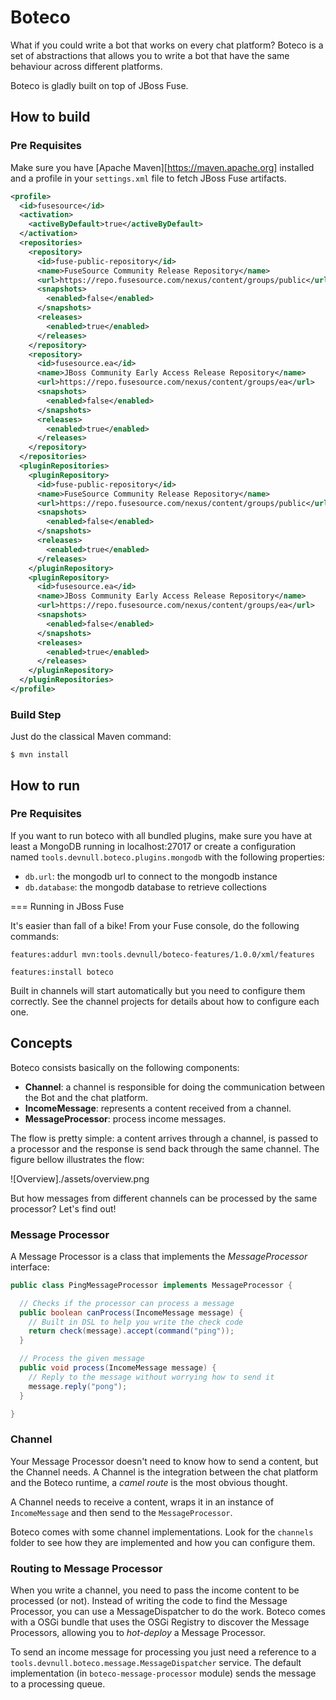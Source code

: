 # Boteco

What if you could write a bot that works on every chat platform? Boteco is a set of abstractions that allows you to write a bot that have the same behaviour across different platforms.

Boteco is gladly built on top of JBoss Fuse.

## How to build

### Pre Requisites

Make sure you have [Apache Maven][https://maven.apache.org] installed and a profile in your `settings.xml` file to fetch
JBoss Fuse artifacts.

~~~xml
<profile>
  <id>fusesource</id>
  <activation>
    <activeByDefault>true</activeByDefault>
  </activation>
  <repositories>
    <repository>
      <id>fuse-public-repository</id>
      <name>FuseSource Community Release Repository</name>
      <url>https://repo.fusesource.com/nexus/content/groups/public</url>
      <snapshots>
        <enabled>false</enabled>
      </snapshots>
      <releases>
        <enabled>true</enabled>
      </releases>
    </repository>
    <repository>
      <id>fusesource.ea</id>
      <name>JBoss Community Early Access Release Repository</name>
      <url>https://repo.fusesource.com/nexus/content/groups/ea</url>
      <snapshots>
        <enabled>false</enabled>
      </snapshots>
      <releases>
        <enabled>true</enabled>
      </releases>
    </repository>
  </repositories>
  <pluginRepositories>
    <pluginRepository>
      <id>fuse-public-repository</id>
      <name>FuseSource Community Release Repository</name>
      <url>https://repo.fusesource.com/nexus/content/groups/public</url>
      <snapshots>
        <enabled>false</enabled>
      </snapshots>
      <releases>
        <enabled>true</enabled>
      </releases>
    </pluginRepository>
    <pluginRepository>
      <id>fusesource.ea</id>
      <name>JBoss Community Early Access Release Repository</name>
      <url>https://repo.fusesource.com/nexus/content/groups/ea</url>
      <snapshots>
        <enabled>false</enabled>
      </snapshots>
      <releases>
        <enabled>true</enabled>
      </releases>
    </pluginRepository>
  </pluginRepositories>
</profile>
~~~

### Build Step

Just do the classical Maven command:

~~~
$ mvn install
~~~

## How to run

### Pre Requisites

If you want to run boteco with all bundled plugins, make sure you have at least a MongoDB running in localhost:27017 or
create a configuration named `tools.devnull.boteco.plugins.mongodb` with the following properties:

- `db.url`: the mongodb url to connect to the mongodb instance
- `db.database`: the mongodb database to retrieve collections

=== Running in JBoss Fuse

It's easier than fall of a bike! From your Fuse console, do the following commands:

~~~
features:addurl mvn:tools.devnull/boteco-features/1.0.0/xml/features

features:install boteco
~~~

Built in channels will start automatically but you need to configure them correctly. See the channel projects for
details about how to configure each one.

## Concepts

Boteco consists basically on the following components:

- **Channel**: a channel is responsible for doing the communication between the Bot and the chat platform.
- **IncomeMessage**: represents a content received from a channel.
- **MessageProcessor**: process income messages.

The flow is pretty simple: a content arrives through a channel, is passed to a processor and the response is send back through the same channel. The figure bellow illustrates the flow:

![Overview]./assets/overview.png

But how messages from different channels can be processed by the same processor? Let's find out!

### Message Processor

A Message Processor is a class that implements the _MessageProcessor_ interface:

~~~java
public class PingMessageProcessor implements MessageProcessor {

  // Checks if the processor can process a message
  public boolean canProcess(IncomeMessage message) {
    // Built in DSL to help you write the check code
    return check(message).accept(command("ping"));
  }

  // Process the given message
  public void process(IncomeMessage message) {
    // Reply to the message without worrying how to send it
    message.reply("pong");
  }

}
~~~

### Channel

Your Message Processor doesn't need to know how to send a content, but the Channel needs. A Channel is the integration between the chat platform and the Boteco runtime, a _camel route_ is the most obvious thought.

A Channel needs to receive a content, wraps it in an instance of `IncomeMessage` and then send to the `MessageProcessor`.

Boteco comes with some channel implementations. Look for the `channels` folder to see how they are implemented and how
you can configure them.

### Routing to Message Processor

When you write a channel, you need to pass the income content to be processed (or not). Instead of writing the code to
find the Message Processor, you can use a MessageDispatcher to do the work. Boteco comes with a OSGi bundle that uses
the OSGi Registry to discover the Message Processors, allowing you to _hot-deploy_ a Message Processor.

To send an income message for processing you just need a reference to a `tools.devnull.boteco.message.MessageDispatcher`
service. The default implementation (in `boteco-message-processor` module) sends the message to a processing queue.
